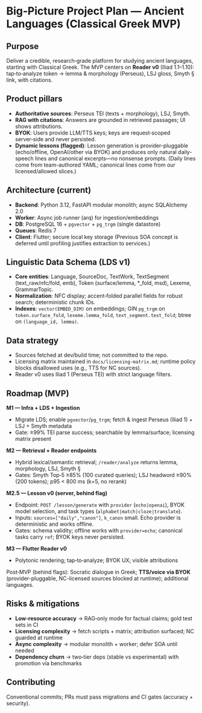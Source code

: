 # Big‑Picture Project Plan — Ancient Languages (Classical Greek MVP)

## Purpose
Deliver a credible, research‑grade platform for studying ancient languages, starting with Classical Greek. The MVP centers on **Reader v0** (Iliad 1.1–1.10): tap‑to‑analyze token → lemma & morphology (Perseus), LSJ gloss, Smyth § link, with citations.

## Product pillars
- **Authoritative sources**: Perseus TEI (texts + morphology), LSJ, Smyth.
- **RAG with citations**: Answers are grounded in retrieved passages; UI shows attributions.
- **BYOK**: Users provide LLM/TTS keys; keys are request‑scoped server‑side and never persisted.
- **Dynamic lessons (flagged)**: Lesson generation is provider-pluggable (echo/offline, OpenAI/other via BYOK) and produces only natural daily-speech lines and canonical excerpts—no nonsense prompts. (Daily lines come from team-authored YAML; canonical lines come from our licensed/allowed slices.)  <!-- LESSONS_ENABLED -->

## Architecture (current)
- **Backend**: Python 3.12, FastAPI modular monolith; async SQLAlchemy 2.0
- **Worker**: Async job runner (arq) for ingestion/embeddings
- **DB**: PostgreSQL 16 + `pgvector` + `pg_trgm` (single datastore)
- **Queues**: Redis 7
- **Client**: Flutter; secure local key storage
(Previous SOA concept is deferred until profiling justifies extraction to services.)

## Linguistic Data Schema (LDS v1)
- **Core entities**: Language, SourceDoc, TextWork, TextSegment (text_raw/nfc/fold, emb), Token (surface/lemma, *_fold, msd), Lexeme, GrammarTopic.
- **Normalization**: NFC display; accent‑folded parallel fields for robust search; deterministic chunk IDs.
- **Indexes**: `vector(EMBED_DIM)` on embeddings; GIN `pg_trgm` on `token.surface_fold`, `lexeme.lemma_fold`, `text_segment.text_fold`; btree on `(language_id, lemma)`.

## Data strategy
- Sources fetched at dev/build time; not committed to the repo.
- Licensing matrix maintained in `docs/licensing-matrix.md`; runtime policy blocks disallowed uses (e.g., TTS for NC sources).
- Reader v0 uses Iliad 1 (Perseus TEI) with strict language filters.

## Roadmap (MVP)
**M1 — Infra + LDS + Ingestion**
- Migrate LDS; enable `pgvector`/`pg_trgm`; fetch & ingest Perseus (Iliad 1) + LSJ + Smyth metadata
- Gate: ≥99% TEI parse success; searchable by lemma/surface; licensing matrix present

**M2 — Retrieval + Reader endpoints**
- Hybrid lexical/semantic retrieval; `/reader/analyze` returns lemma, morphology, LSJ, Smyth §
- Gates: Smyth Top‑5 ≥85% (100 curated queries); LSJ headword ≥90% (200 tokens); p95 < 800 ms (k=5, no rerank)

**M2.5 — Lesson v0 (server, behind flag)**
- Endpoint: `POST /lesson/generate` with `provider` (`echo|openai`), BYOK model selection, and task types (`alphabet|match|cloze|translate`).
- Inputs: `sources=["daily","canon"]`, `k_canon` small. Echo provider is deterministic and works offline.
- Gates: schema validity; offline works with `provider=echo`; canonical tasks carry `ref`; BYOK keys never persisted.

**M3 — Flutter Reader v0**
- Polytonic rendering; tap‑to‑analyze; BYOK UX; visible attributions

Post‑MVP (behind flags): Socratic dialogue in Greek; **TTS/voice via BYOK** (provider-pluggable, NC-licensed sources blocked at runtime); additional languages.

## Risks & mitigations
- **Low‑resource accuracy** → RAG‑only mode for factual claims; gold test sets in CI
- **Licensing complexity** → fetch scripts + matrix; attribution surfaced; NC guarded at runtime
- **Async complexity** → modular monolith + worker; defer SOA until needed
- **Dependency churn** → two‑tier deps (stable vs experimental) with promotion via benchmarks

## Contributing
Conventional commits; PRs must pass migrations and CI gates (accuracy + security).
